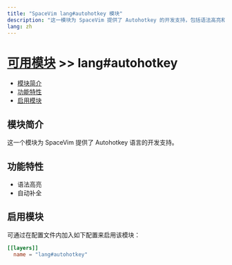 ```yaml
---
title: "SpaceVim lang#autohotkey 模块"
description: "这一模块为 SpaceVim 提供了 Autohotkey 的开发支持，包括语法高亮和自动补全等功能。"
lang: zh
---
```


# [可用模块](../../) >> lang#autohotkey

<!-- vim-markdown-toc GFM -->

- [模块简介](#模块简介)
- [功能特性](#功能特性)
- [启用模块](#启用模块)

<!-- vim-markdown-toc -->

## 模块简介

这一个模块为 SpaceVim 提供了 Autohotkey 语言的开发支持。

## 功能特性

- 语法高亮
- 自动补全

## 启用模块

可通过在配置文件内加入如下配置来启用该模块：

```toml
[[layers]]
  name = "lang#autohotkey"
```
